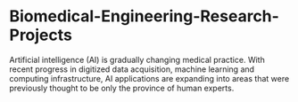 # Biomedical-Engineering-Research-Projects
Artificial intelligence (AI) is gradually changing medical practice. With recent progress in digitized data acquisition, machine learning and computing infrastructure, AI applications are expanding into areas that were previously thought to be only the province of human experts.
